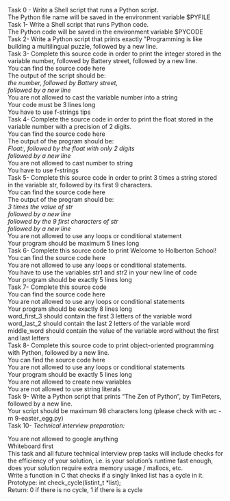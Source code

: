 Task 0 - Write a Shell script that runs a Python script. <br />
The Python file name will be saved in the environment variable $PYFILE <br />
Task 1- Write a Shell script that runs Python code. <br />
The Python code will be saved in the environment variable $PYCODE <br />
Task 2- Write a Python script that prints exactly "Programming is like building a multilingual puzzle, followed by a new line. <br />
Task 3- Complete this source code in order to print the integer stored in the variable number, followed by Battery street, followed by a new line. <br />
You can find the source code here <br />
The output of the script should be: <br />
*the number, followed by Battery street,* <br />
*followed by a new line* <br />
You are not allowed to cast the variable number into a string <br />
Your code must be 3 lines long <br />
You have to use f-strings tips <br />
Task 4- Complete the source code in order to print the float stored in the variable number with a precision of 2 digits.
<br />
You can find the source code here <br />
The output of the program should be: <br />
*Float:, followed by the float with only 2 digits* <br />
*followed by a new line* <br />
You are not allowed to cast number to string <br />
You have to use f-strings <br />
Task 5- Complete this source code in order to print 3 times a string stored in the variable str, followed by its first 9 characters.
<br />
You can find the source code here <br />
The output of the program should be: <br />
*3 times the value of str* <br />
*followed by a new line* <br />
*followed by the 9 first characters of str* <br />
*followed by a new line* <br />
You are not allowed to use any loops or conditional statement <br />
Your program should be maximum 5 lines long <br />
Task 6- Complete this source code to print Welcome to Holberton School!
<br />
You can find the source code here <br />
You are not allowed to use any loops or conditional statements. <br />
You have to use the variables str1 and str2 in your new line of code <br />
Your program should be exactly 5 lines long <br />
Task 7- Complete this source code
<br />
You can find the source code here <br />
You are not allowed to use any loops or conditional statements <br />
Your program should be exactly 8 lines long <br />
word_first_3 should contain the first 3 letters of the variable word <br />
word_last_2 should contain the last 2 letters of the variable word <br />
middle_word should contain the value of the variable word without the first and last letters <br />
Task 8- Complete this source code to print object-oriented programming with Python, followed by a new line.
<br />
You can find the source code here <br />
You are not allowed to use any loops or conditional statements <br />
Your program should be exactly 5 lines long <br />
You are not allowed to create new variables <br />
You are not allowed to use string literals <br />
Task 9- Write a Python script that prints “The Zen of Python”, by TimPeters, followed by a new line.
<br />
Your script should be maximum 98 characters long (please check with wc -m 9-easter_egg.py) <br />
Task 10- *Technical interview preparation:* <br />

You are not allowed to google anything <br />
Whiteboard first <br />
This task and all future technical interview prep tasks will include checks for the efficiency of your solution, i.e. is your solution’s runtime fast enough, does your solution require extra memory usage / mallocs, etc. <br/>
Write a function in C that checks if a singly linked list has a cycle in it.
<br />
Prototype: int check_cycle(listint_t \*list); <br />
Return: 0 if there is no cycle, 1 if there is a cycle <br />
